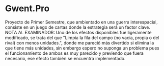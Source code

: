 # Gwent.Pro
Proyecto de Primer Semestre, que ambientado en una guerra interespacial, consiste en un juego de cartas donde la estrategia será un factor clave.
NOTA AL EXAMINADOR:
Uno de los efectos disponibles fue ligeramente modificado, se trata del que "Limpia la fila del campo (no vacía, propia o del rival) con menos unidades.", donde me pareció más divertido si elimina la que tiene más unidades, sin embargo espero no suponga un problema pues el funcionamiento de ambos es muy parecido y previendo que fuera necesario, ese efecto también se encuentra implementado.  
